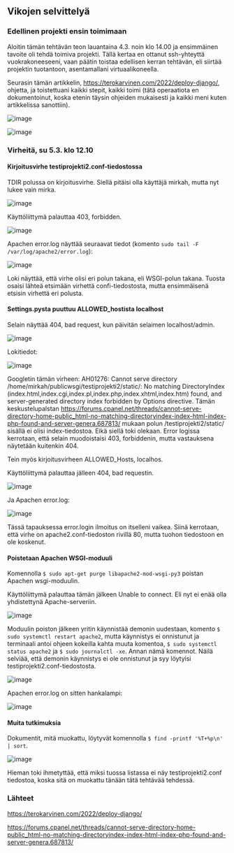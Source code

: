 ## Vikojen selvittelyä

### Edellinen projekti ensin toimimaan

Aloitin tämän tehtävän teon lauantaina 4.3. noin klo 14.00 ja ensimmäinen tavoite oli tehdä toimiva projekti. Tällä kertaa en ottanut ssh-yhteyttä vuokrakoneeseeni, 
vaan päätin toistaa edellisen kerran tehtävän, eli siirtää projektin tuotantoon, asentamallani virtuaalikoneella. 

Seurasin tämän artikkelin, https://terokarvinen.com/2022/deploy-django/, ohjetta, ja toistettuani kaikki stepit, kaikki toimi (tätä operaatiota en dokumentoinut, koska
etenin täysin ohjeiden mukaisesti ja kaikki meni kuten artikkelissa sanottiin). 

![image](https://user-images.githubusercontent.com/82024427/222953321-3d877ab4-837d-441f-9aeb-0869dcd2ebad.png)

![image](https://user-images.githubusercontent.com/82024427/222953343-95a45b93-da2b-443a-aa9c-84808c642542.png)

### Virheitä, su 5.3. klo 12.10

#### Kirjoitusvirhe testiprojekti2.conf-tiedostossa

TDIR polussa on kirjoitusvirhe. Siellä pitäisi olla käyttäjä mirkah, mutta nyt lukee vain mirka. 

![image](https://user-images.githubusercontent.com/82024427/222955526-1a34e592-3175-4184-9625-64da58741bf9.png)

Käyttöliittymä palauttaa 403, forbidden. 

![image](https://user-images.githubusercontent.com/82024427/222956346-a2557ae3-4fac-4c55-a565-edcec4400b6e.png)

Apachen error.log näyttää seuraavat tiedot (komento `sudo tail -F /var/log/apache2/error.log`): 

![image](https://user-images.githubusercontent.com/82024427/222956472-06c04d11-6e19-4839-bd35-ee2a7ac27910.png)

Loki näyttää, että virhe olisi eri polun takana, eli WSGI-polun takana. Tuosta osaisi lähteä etsimään virhettä confi-tiedostosta, mutta ensimmäisenä etsisin virhettä eri polusta. 

#### Settings.pysta puuttuu ALLOWED_hostista localhost

Selain näyttää 404, bad request, kun päivitän selaimen localhost/admin. 

![image](https://user-images.githubusercontent.com/82024427/222956141-194de948-5f4f-4979-a2e7-0482db0e6d53.png)

Lokitiedot: 

![image](https://user-images.githubusercontent.com/82024427/222956749-62e17dca-ee5c-4967-980f-ef206323bd7d.png)

Googletin tämän virheen: AH01276: Cannot serve directory /home/mirkah/publicwsgi/testiprojekti2/static/: No matching DirectoryIndex (index.html,index.cgi,index.pl,index.php,index.xhtml,index.htm) found, and server-generated directory index forbidden by Options directive. Tämän keskustelupalstan https://forums.cpanel.net/threads/cannot-serve-directory-home-public_html-no-matching-directoryindex-index-html-index-php-found-and-server-genera.687813/ mukaan polun /testiprojekti2/static/ sisällä ei olisi index-tiedostoa. Eikä siellä toki olekaan. Error logissa kerrotaan, että selain muodoistaisi 403, forbiddenin, mutta vastauksena näytetään kuitenkin 404. 

Tein myös kirjoitusvirheen ALLOWED_Hosts, localhos. 

Käyttöliittymä palauttaa jälleen 404, bad requestin. 

![image](https://user-images.githubusercontent.com/82024427/222957173-76f9eb54-def8-43e6-8c52-ada6fec54a39.png)

Ja Apachen error.log:

![image](https://user-images.githubusercontent.com/82024427/222957223-c2683176-419c-4641-b36d-34b177aeb9d0.png)

Tässä tapauksessa error.login ilmoitus on itselleni vaikea. Siinä kerrotaan, että virhe on apache2.conf-tiedoston rivillä 80, mutta tuohon tiedostoon en ole koskenut. 

#### Poistetaan Apachen WSGI-moduuli

Komennolla `$ sudo apt-get purge libapache2-mod-wsgi-py3` poistan Apachen wsgi-moduulin. 

Käyttöliittymä palauttaa tämän jälkeen Unable to connect. Eli nyt ei enää olla yhdistettynä Apache-serveriin. 

![image](https://user-images.githubusercontent.com/82024427/222957988-bf49f04f-968b-4c3c-8bac-6177bea804e2.png)

Moduulin poiston jälkeen yritin käynnistää demonin uudestaan, komento `$ sudo systemctl restart apache2`, mutta käynnistys ei onnistunut ja terminaali antoi ohjeen kokeilla kahta muuta komentoa, `$ sudo systemctl status apache2` ja `$ sudo journalctl -xe`. Annan nämä komennot. Näilä selviää, että demonin käynnistys ei ole onnistunut ja syy löytyisi testiprojekti2.conf-tiedostosta.  

![image](https://user-images.githubusercontent.com/82024427/222958399-21d41502-5457-495d-a4b7-3957a0c17276.png)

Apachen error.log on sitten hankalampi: 

![image](https://user-images.githubusercontent.com/82024427/222958595-802ed2a9-1530-4dab-9c84-cea24ad6a3a0.png)

#### Muita tutkimuksia

Dokumentit, mitä muokattu, löytyvät komennolla `$ find -printf '%T+%p\n' | sort`. 

![image](https://user-images.githubusercontent.com/82024427/222962117-47dddf7a-3b41-4168-8a6a-a1d4b2330991.png)

Hieman toki ihmetyttää, että miksi tuossa listassa ei näy testiprojekti2.conf tiedostoa, koska sitä on muokattu tänään tätä tehtävää tehdessä. 



### Lähteet 

https://terokarvinen.com/2022/deploy-django/

https://forums.cpanel.net/threads/cannot-serve-directory-home-public_html-no-matching-directoryindex-index-html-index-php-found-and-server-genera.687813/











